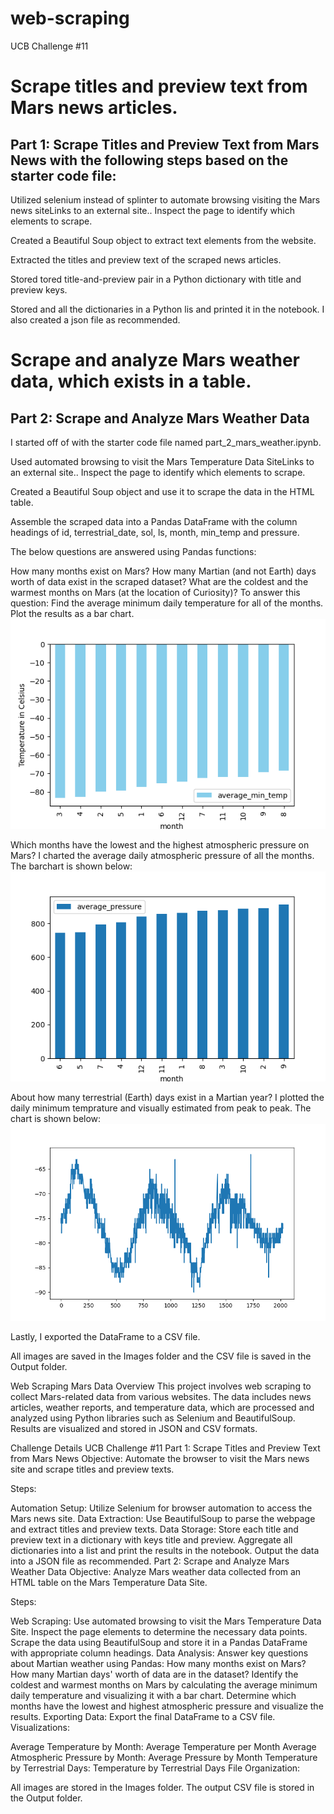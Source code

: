 # web-scraping
UCB Challenge #11

# Scrape titles and preview text from Mars news articles.

## Part 1: Scrape Titles and Preview Text from Mars News with the following steps based on the starter code file:

Utilized selenium instead of splinter to automate browsing visiting the Mars news siteLinks to an external site.. Inspect the page to identify which elements to scrape.

Created a Beautiful Soup object to extract text elements from the website.

Extracted the titles and preview text of the scraped news articles.

Stored tored title-and-preview pair in a Python dictionary with title and preview keys. 

Stored and all the dictionaries in a Python lis and printed it in the notebook. I also created a json file as recommended.

# Scrape and analyze Mars weather data, which exists in a table.

## Part 2: Scrape and Analyze Mars Weather Data 

I started off of with the starter code file named part_2_mars_weather.ipynb. 

Used automated browsing to visit the Mars Temperature Data SiteLinks to an external site.. Inspect the page to identify which elements to scrape. 

Created a Beautiful Soup object and use it to scrape the data in the HTML table.

Assemble the scraped data into a Pandas DataFrame with the column headings of id, terrestrial_date, sol, ls, month, min_temp and pressure.

The below questions are answered using Pandas functions:

How many months exist on Mars?
How many Martian (and not Earth) days worth of data exist in the scraped dataset?
What are the coldest and the warmest months on Mars (at the location of Curiosity)? To answer this question: Find the average minimum daily temperature for all of the months. Plot the results as a bar chart.
![Example Image](./images/Average_temp_per_month_sorted.png)

Which months have the lowest and the highest atmospheric pressure on Mars? I charted the average daily atmospheric pressure of all the months. The barchart is shown below:
![Example Image](./images/Average_Pressure_by_Month.png)

About how many terrestrial (Earth) days exist in a Martian year? I plotted the daily minimum temprature and visually estimated from peak to peak. The chart is shown below: 
![Example Image](./images/Temp_by_Terrestrial_Days.png)

Lastly, I exported the DataFrame to a CSV file.

All images are saved in the Images folder and the CSV file is saved in the Output folder.






Web Scraping Mars Data
Overview
This project involves web scraping to collect Mars-related data from various websites. The data includes news articles, weather reports, and temperature data, which are processed and analyzed using Python libraries such as Selenium and BeautifulSoup. Results are visualized and stored in JSON and CSV formats.

Challenge Details
UCB Challenge #11
Part 1: Scrape Titles and Preview Text from Mars News
Objective: Automate the browser to visit the Mars news site and scrape titles and preview texts.

Steps:

Automation Setup: Utilize Selenium for browser automation to access the Mars news site.
Data Extraction: Use BeautifulSoup to parse the webpage and extract titles and preview texts.
Data Storage:
Store each title and preview text in a dictionary with keys title and preview.
Aggregate all dictionaries into a list and print the results in the notebook.
Output the data into a JSON file as recommended.
Part 2: Scrape and Analyze Mars Weather Data
Objective: Analyze Mars weather data collected from an HTML table on the Mars Temperature Data Site.

Steps:

Web Scraping:
Use automated browsing to visit the Mars Temperature Data Site.
Inspect the page elements to determine the necessary data points.
Scrape the data using BeautifulSoup and store it in a Pandas DataFrame with appropriate column headings.
Data Analysis:
Answer key questions about Martian weather using Pandas:
How many months exist on Mars?
How many Martian days' worth of data are in the dataset?
Identify the coldest and warmest months on Mars by calculating the average minimum daily temperature and visualizing it with a bar chart.
Determine which months have the lowest and highest atmospheric pressure and visualize the results.
Exporting Data:
Export the final DataFrame to a CSV file.
Visualizations:

Average Temperature by Month:
Average Temperature per Month
Average Atmospheric Pressure by Month:
Average Pressure by Month
Temperature by Terrestrial Days:
Temperature by Terrestrial Days
File Organization:

All images are stored in the Images folder.
The output CSV file is stored in the Output folder.